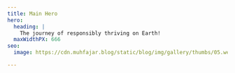 ```yaml
---
title: Main Hero
hero:
  heading: |
    The journey of responsibly thriving on Earth!
  maxWidthPX: 666
seo:
  image: https://cdn.muhfajar.blog/static/blog/img/gallery/thumbs/05.webp

---
```

